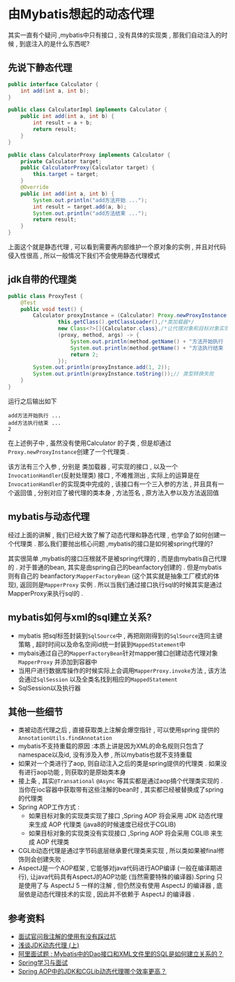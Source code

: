 # 由Mybatis想起的动态代理

其实一直有个疑问 ,mybatis中只有接口 , 没有具体的实现类 , 那我们自动注入的时候 , 到底注入的是什么东西呢?

## 先说下静态代理

```java
public interface Calculator {
	int add(int a, int b);
}
```

```java
public class CalculatorImpl implements Calculator {
	public int add(int a, int b) {
		int result = a + b;
		return result;
	}
}
```

```java
public class CalculatorProxy implements Calculator {
    private Calculator target;
    public CalculatorProxy(Calculator target) {
        this.target = target;
    }
    @Override
    public int add(int a, int b) {
        System.out.println("add方法开始 ...");
        int result = target.add(a, b);
        System.out.println("add方法结束 ...");
        return result;
    }
}
```

上面这个就是静态代理 , 可以看到需要再内部维护一个原对象的实例 , 并且对代码侵入性很高 , 所以一般情况下我们不会使用静态代理模式

## jdk自带的代理类

```java
public class ProxyTest {
    @Test
    public void test() {
        Calculator proxyInstance = (Calculator) Proxy.newProxyInstance(
                this.getClass().getClassLoader(),/*类加载器*/
                new Class<?>[]{Calculator.class},/*让代理对象和目标对象实现相同接口*/
                (proxy, method, args) -> {
                    System.out.println(method.getName() + "方法开始执行 ...");
                    System.out.println(method.getName() + "方法执行结束 ...");
                    return 2;
                });
        System.out.println(proxyInstance.add(1, 2));
        System.out.println(proxyInstance.toString());// 类型转换失败
    }
}
```

运行之后输出如下

```
add方法开始执行 ...
add方法执行结束 ...
2
```

在上述例子中 , 虽然没有使用Calculator 的子类 , 但是却通过`Proxy.newProxyInstance`创建了一个代理类 .

该方法有三个入参 , 分别是 类加载器 , 可实现的接口 , 以及一个`InvocationHandler`(反射处理类) 接口 , 不难推测出 , 实际上的运算是在`InvocationHandler`的实现类中完成的 , 该接口有一个三入参的方法 , 并且具有一个返回值 , 分别对应了被代理的类本身 , 方法签名 , 原方法入参以及方法返回值

## mybatis与动态代理

经过上面的讲解 , 我们已经大致了解了动态代理和静态代理 , 也学会了如何创建一个代理类 . 那么我们要抛出核心问题 ,mybatis的接口是如何被spring代理的?

其实很简单 ,mybatis的接口压根就不是被spring代理的 , 而是由mybatis自己代理的 . 对于普通的bean, 其实是由spring自己的beanfactory创建的 . 但是mybatis则有自己的 beanfactory:`MapperFactoryBean` (这个其实就是抽象工厂模式的体现), 返回则是`MapperProxy` 实例 . 所以当我们通过接口执行sql的时候其实是通过MapperProxy来执行sql的 .

## mybatis如何与xml的sql建立关系?

- mybatis 把sql标签封装到`SqlSource`中 , 再把刚刚得到的`SqlSource`连同主键策略 , 超时时间以及命名空间id统一封装到`MappedStatement`中
- mybais通过自己的`MapperFactoryBean`针对mapper接口创建动态代理对象`MapperProxy` 并添加到容器中
- 当用户进行数据库操作的时候实际上会调用`MapperProxy.invoke`方法 , 该方法会通过`SqlSession` 以及全类名找到相应的`MappedStatement`
- SqlSession以及执行器

## 其他一些细节

* 类被动态代理之后 , 直接获取类上注解会爆空指针 , 可以使用spring 提供的`AnnotationUtils.findAnnotation` 
* mybatis不支持重载的原因 :本质上讲是因为XML的命名规则只包含了namespace以及id, 没有涉及入参 , 所以mybatis也就不支持重载
* 如果对一个类进行了aop, 则自动注入之后的类是spring提供的代理类 . 如果没有进行aop功能 , 则获取的是原始类本身
* 接上条 , 其实`@Transational` `@Async` 等其实都是通过aop搞个代理类实现的 . 当你在ioc容器中获取带有这些注解的bean时 , 其实都已经被替换成了spring 的代理类
* Spring AOP工作方式 :
  - 如果目标对象的实现类实现了接口 ,Spring AOP 将会采用 JDK 动态代理来生成 AOP 代理类 (java8的时候速度已经优于CGLIB)
  - 如果目标对象的实现类没有实现接口 ,Spring AOP 将会采用 CGLIB 来生成 AOP 代理类
* CGLib动态代理是通过字节码底层继承要代理类来实现 , 所以类如果被final修饰则会创建失败 .
* AspectJ是一个AOP框架 , 它能够对java代码进行AOP编译 (一般在编译期进行), 让java代码具有AspectJ的AOP功能 (当然需要特殊的编译器).Spring 只是使用了与 AspectJ 5 一样的注解 , 但仍然没有使用 AspectJ 的编译器 , 底层依是动态代理技术的实现 , 因此并不依赖于 AspectJ 的编译器 .

## 参考资料

* [面试官问我注解的使用有没有踩过坑](https://zhuanlan.zhihu.com/p/66712661)
* [浅谈JDK动态代理 (上)](https://zhuanlan.zhihu.com/p/62534874)
* [阿里面试题 : Mybatis中的Dao接口和XML文件里的SQL是如何建立关系的？](https://zhuanlan.zhihu.com/p/61029087)
* [Spring学习与面试](https://snailclimb.gitee.io/javaguide/#/./system-design/framework/Spring学习与面试)
* [Spring AOP中的JDK和CGLib动态代理哪个效率更高？](https://zhuanlan.zhihu.com/p/67041662)